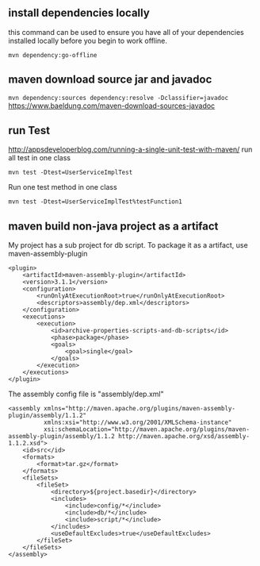 ## install dependencies locally
this command can be used to ensure you have all of your dependencies installed locally before you begin to work offline.
```
mvn dependency:go-offline
```
## maven download source jar and javadoc
```mvn dependency:sources dependency:resolve -Dclassifier=javadoc```
https://www.baeldung.com/maven-download-sources-javadoc 

## run Test
http://appsdeveloperblog.com/running-a-single-unit-test-with-maven/
run all test in one class 
```
mvn test -Dtest=UserServiceImplTest
```
Run one test method in one class
```
mvn test -Dtest=UserServiceImplTest%testFunction1
```

## maven build non-java project as a artifact  
My project has a sub project for db script. To package it as a artifact, use maven-assembly-plugin
```
<plugin>
    <artifactId>maven-assembly-plugin</artifactId>
    <version>3.1.1</version>
    <configuration>
        <runOnlyAtExecutionRoot>true</runOnlyAtExecutionRoot>
        <descriptors>assembly/dep.xml</descriptors>
    </configuration>
    <executions>
        <execution>
            <id>archive-properties-scripts-and-db-scripts</id>
            <phase>package</phase>
            <goals>
                <goal>single</goal>
            </goals>
        </execution>
    </executions>
</plugin>
```
The assembly config file is "assembly/dep.xml"
```
<assembly xmlns="http://maven.apache.org/plugins/maven-assembly-plugin/assembly/1.1.2"
          xmlns:xsi="http://www.w3.org/2001/XMLSchema-instance"
          xsi:schemaLocation="http://maven.apache.org/plugins/maven-assembly-plugin/assembly/1.1.2 http://maven.apache.org/xsd/assembly-1.1.2.xsd">
    <id>src</id>
    <formats>
        <format>tar.gz</format>
    </formats>
    <fileSets>
        <fileSet>
            <directory>${project.basedir}</directory>
            <includes>
                <include>config/*</include>
                <include>db/*</include>
                <include>script/*</include>
            </includes>
            <useDefaultExcludes>true</useDefaultExcludes>
        </fileSet>
    </fileSets>
</assembly>
```

